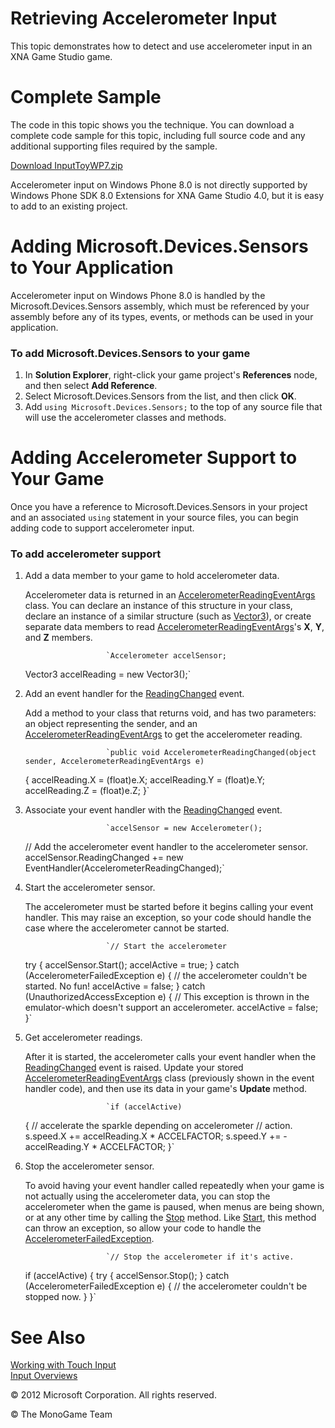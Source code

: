 

# Retrieving Accelerometer Input

This topic demonstrates how to detect and use accelerometer input in an XNA Game Studio game.

# Complete Sample

The code in this topic shows you the technique. You can download a complete code sample for this topic, including full source code and any additional supporting files required by the sample.

[Download InputToyWP7.zip](http://go.microsoft.com/fwlink/?LinkId=258710)

Accelerometer input on Windows Phone 8.0 is not directly supported by Windows Phone SDK 8.0 Extensions for XNA Game Studio 4.0, but it is easy to add to an existing project.

# Adding Microsoft.Devices.Sensors to Your Application

Accelerometer input on Windows Phone 8.0 is handled by the Microsoft.Devices.Sensors assembly, which must be referenced by your assembly before any of its types, events, or methods can be used in your application.

### To add Microsoft.Devices.Sensors to your game

1.  In **Solution Explorer**, right-click your game project's **References** node, and then select **Add Reference**.
2.  Select Microsoft.Devices.Sensors from the list, and then click **OK**.
3.  Add `using Microsoft.Devices.Sensors;` to the top of any source file that will use the accelerometer classes and methods.

# Adding Accelerometer Support to Your Game

Once you have a reference to Microsoft.Devices.Sensors in your project and an associated `using` statement in your source files, you can begin adding code to support accelerometer input.

### To add accelerometer support

1.  Add a data member to your game to hold accelerometer data.
    
    Accelerometer data is returned in an [AccelerometerReadingEventArgs](http://msdn.microsoft.com/en-us/library/microsoft.devices.sensors.accelerometerreadingeventargs.aspx) class. You can declare an instance of this structure in your class, declare an instance of a similar structure (such as [Vector3](xref:Microsoft.Xna.Framework.Vector3)), or create separate data members to read [AccelerometerReadingEventArgs](http://msdn.microsoft.com/en-us/library/microsoft.devices.sensors.accelerometerreadingeventargs.aspx)'s **X**, **Y**, and **Z** members.
    
                          `Accelerometer accelSensor;
    Vector3 accelReading = new Vector3();`
                        
    
2.  Add an event handler for the [ReadingChanged](http://msdn.microsoft.com/en-us/library/microsoft.devices.sensors.accelerometer.readingchanged.aspx) event.
    
    Add a method to your class that returns void, and has two parameters: an object representing the sender, and an [AccelerometerReadingEventArgs](http://msdn.microsoft.com/en-us/library/microsoft.devices.sensors.accelerometerreadingeventargs.aspx) to get the accelerometer reading.
    
                          `public void AccelerometerReadingChanged(object sender, AccelerometerReadingEventArgs e)
    {
        accelReading.X =  (float)e.X;
        accelReading.Y = (float)e.Y;
        accelReading.Z = (float)e.Z;
    }`
                        
    
3.  Associate your event handler with the [ReadingChanged](http://msdn.microsoft.com/en-us/library/microsoft.devices.sensors.accelerometer.readingchanged.aspx) event.
    
                          `accelSensor = new Accelerometer();
    
    // Add the accelerometer event handler to the accelerometer sensor.
    accelSensor.ReadingChanged +=
        new EventHandler<AccelerometerReadingEventArgs>(AccelerometerReadingChanged);`
                        
    
4.  Start the accelerometer sensor.
    
    The accelerometer must be started before it begins calling your event handler. This may raise an exception, so your code should handle the case where the accelerometer cannot be started.
    
                          `// Start the accelerometer
    try
    {
        accelSensor.Start();
        accelActive = true;
    }
    catch (AccelerometerFailedException e)
    {
        // the accelerometer couldn't be started.  No fun!
        accelActive = false;
    }
    catch (UnauthorizedAccessException e)
    {
        // This exception is thrown in the emulator-which doesn't support an accelerometer.
        accelActive = false;
    }`
                        
    
5.  Get accelerometer readings.
    
    After it is started, the accelerometer calls your event handler when the [ReadingChanged](http://msdn.microsoft.com/en-us/library/microsoft.devices.sensors.accelerometer.readingchanged.aspx) event is raised. Update your stored [AccelerometerReadingEventArgs](http://msdn.microsoft.com/en-us/library/microsoft.devices.sensors.accelerometerreadingeventargs.aspx) class (previously shown in the event handler code), and then use its data in your game's **Update** method.
    
                          `if (accelActive)
    {
        // accelerate the sparkle depending on accelerometer
        // action.
        s.speed.X += accelReading.X * ACCELFACTOR;
        s.speed.Y += -accelReading.Y * ACCELFACTOR;
    }`
                        
    
6.  Stop the accelerometer sensor.
    
    To avoid having your event handler called repeatedly when your game is not actually using the accelerometer data, you can stop the accelerometer when the game is paused, when menus are being shown, or at any other time by calling the [Stop](http://msdn.microsoft.com/en-us/library/microsoft.devices.sensors.accelerometer.stop.aspx) method. Like [Start](http://msdn.microsoft.com/en-us/library/microsoft.devices.sensors.accelerometer.start.aspx), this method can throw an exception, so allow your code to handle the [AccelerometerFailedException](http://msdn.microsoft.com/en-us/library/microsoft.devices.sensors.accelerometerfailedexception.aspx).
    
                          `// Stop the accelerometer if it's active.
    if (accelActive)
    {
        try
        {
            accelSensor.Stop();
        }
        catch (AccelerometerFailedException e)
        {
            // the accelerometer couldn't be stopped now.
        }
    }`
                        
    

# See Also

[Working with Touch Input](Input_HowTo_UseMultiTouchInput.md)  
[Input Overviews](Input.md)  

© 2012 Microsoft Corporation. All rights reserved.  

© The MonoGame Team